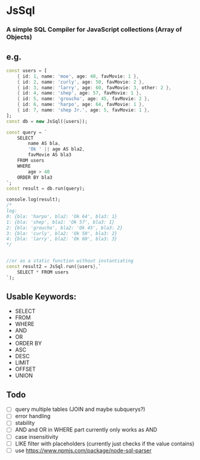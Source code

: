 # JsSql
### A simple SQL Compiler for JavaScript collections (Array of Objects)

## e.g.
```dart
const users = [
    { id: 1, name: 'moe', age: 40, favMovie: 1 },
    { id: 2, name: 'curly', age: 50, favMovie: 2 },
    { id: 3, name: 'larry', age: 60, favMovie: 3, other: 2 },
    { id: 4, name: 'shep', age: 57, favMovie: 1 },
    { id: 5, name: 'groucho', age: 45, favMovie: 2 },
    { id: 6, name: 'harpo', age: 64, favMovie: 1 },
    { id: 7, name: 'shep Jr.', age: 5, favMovie: 1 },
];
const db = new JsSql({users});

const query = `
    SELECT 
        name AS bla,
        'Ok ' || age AS bla2,
        favMovie AS bla3
    FROM users 
    WHERE 
        age > 40
    ORDER BY bla3 
`;
const result = db.run(query);

console.log(result);
/*
log:
0: {bla: 'harpo', bla2: 'Ok 64', bla3: 1}
1: {bla: 'shep', bla2: 'Ok 57', bla3: 1}
2: {bla: 'groucho', bla2: 'Ok 45', bla3: 2}
3: {bla: 'curly', bla2: 'Ok 50', bla3: 2}
4: {bla: 'larry', bla2: 'Ok 60', bla3: 3}
*/


//or as a static function without instantiating
const result2 = JsSql.run({users},`
    SELECT * FROM users
`);
```

## Usable Keywords:
*   SELECT
*   FROM
*   WHERE
*   AND
*   OR
*   ORDER BY
*   ASC
*   DESC
*   LIMIT
*   OFFSET
*   UNION

## Todo

* [ ]   query multiple tables (JOIN and maybe subquerys?)
* [ ]   error handling
* [ ]   stability
* [ ]   AND and OR in WHERE part currently only works as AND
* [ ]   case insensitivity
* [ ]   LIKE filter with placeholders (currently just checks if the value contains)
* [ ]   use https://www.npmjs.com/package/node-sql-parser
